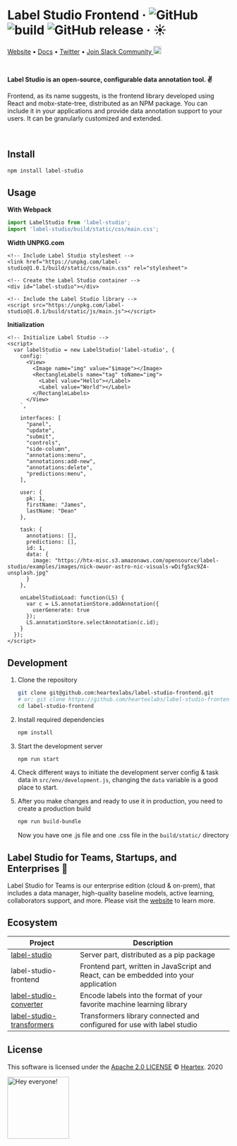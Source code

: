 # Label Studio Frontend &middot; ![GitHub](https://img.shields.io/github/license/heartexlabs/label-studio?logo=heartex) ![build](https://github.com/heartexlabs/label-studio-frontend/workflows/Build%20and%20Test/badge.svg) ![GitHub release](https://img.shields.io/github/v/release/heartexlabs/label-studio-frontend?include_prereleases) &middot; :sunny:

[Website](https://labelstud.io/) • [Docs](https://labelstud.io/guide) • [Twitter](https://twitter.com/heartexlabs) • [Join Slack Community <img src="https://go.heartex.net/docs/images/slack-mini.png" width="18px"/>](https://docs.google.com/forms/d/e/1FAIpQLSdLHZx5EeT1J350JPwnY2xLanfmvplJi6VZk65C2R4XSsRBHg/viewform?usp=sf_link)

<br/>

**Label Studio is an open-source, configurable data annotation tool. :v:**

Frontend, as its name suggests, is the frontend library developed using React and mobx-state-tree, distributed as an NPM package. You can include it in your applications and provide data annotation support to your users. It can be granularly customized and extended.

<br/>

## Install

```bash
npm install label-studio
```

## Usage

**With Webpack**

```js
import LabelStudio from 'label-studio';
import 'label-studio/build/static/css/main.css';
```

**Width UNPKG.com**

```xhtml
<!-- Include Label Studio stylesheet -->
<link href="https://unpkg.com/label-studio@1.0.1/build/static/css/main.css" rel="stylesheet">

<!-- Create the Label Studio container -->
<div id="label-studio"></div>

<!-- Include the Label Studio library -->
<script src="https://unpkg.com/label-studio@1.0.1/build/static/js/main.js"></script>
```

**Initialization**

```xhtml
<!-- Initialize Label Studio -->
<script>
  var labelStudio = new LabelStudio('label-studio', {
    config: `
      <View>
        <Image name="img" value="$image"></Image>
        <RectangleLabels name="tag" toName="img">
          <Label value="Hello"></Label>
          <Label value="World"></Label>
        </RectangleLabels>
      </View>
    `,

    interfaces: [
      "panel",
      "update",
      "submit",
      "controls",
      "side-column",
      "annotations:menu",
      "annotations:add-new",
      "annotations:delete",
      "predictions:menu",
    ],

    user: {
      pk: 1,
      firstName: "James",
      lastName: "Dean"
    },

    task: {
      annotations: [],
      predictions: [],
      id: 1,
      data: {
        image: "https://htx-misc.s3.amazonaws.com/opensource/label-studio/examples/images/nick-owuor-astro-nic-visuals-wDifg5xc9Z4-unsplash.jpg"
      }
    },

    onLabelStudioLoad: function(LS) {
      var c = LS.annotationStore.addAnnotation({
        userGenerate: true
      });
      LS.annotationStore.selectAnnotation(c.id);
    }
  });
</script>
```

## Development

1. Clone the repository
   ```bash
   git clone git@github.com:heartexlabs/label-studio-frontend.git
   # or: git clone https://github.com/heartexlabs/label-studio-frontend.git
   cd label-studio-frontend
   ```

2. Install required dependencies
   ```bash
   npm install
   ```

3. Start the development server
   ```bash
   npm run start
   ```

4. Check different ways to initiate the development server config & task data in `src/env/development.js`, changing the `data` variable is a good place to start.

5. After you make changes and ready to use it in production, you need to create a production build
   ```bash
   npm run build-bundle
   ```
   Now you have one .js file and one .css file in the `build/static/` directory

## Label Studio for Teams, Startups, and Enterprises :office:

Label Studio for Teams is our enterprise edition (cloud & on-prem), that includes a data manager, high-quality baseline models, active learning, collaborators support, and more. Please visit the [website](https://www.heartex.ai/) to learn more.

## Ecosystem

| Project | Description |
|-|-|
| [label-studio](https://github.com/heartexlabs/label-studio) | Server part, distributed as a pip package |
| label-studio-frontend | Frontend part, written in JavaScript and React, can be embedded into your application |
| [label-studio-converter](https://github.com/heartexlabs/label-studio-converter) | Encode labels into the format of your favorite machine learning library |
| [label-studio-transformers](https://github.com/heartexlabs/label-studio-transformers) | Transformers library connected and configured for use with label studio |

## License

This software is licensed under the [Apache 2.0 LICENSE](/LICENSE) © [Heartex](https://www.heartex.ai/). 2020

<img src="https://github.com/heartexlabs/label-studio/blob/master/images/opossum_looking.png?raw=true" title="Hey everyone!" height="140" width="140" />
